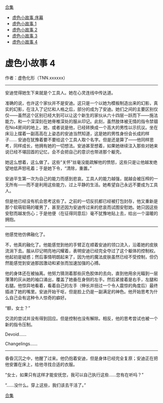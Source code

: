 [合集](../同人目录.md)

* [虚色小故事 序幕](./虚色小故事0.md)
* [虚色小故事 1](./虚色小故事1.md)
* [虚色小故事 2](./虚色小故事2.md)
* [虚色小故事 3](./虚色小故事3.md)
* [虚色小故事 4](./虚色小故事4.md)

# 虚色小故事 4
作者：虚色化形（TNN.xxxxxx）

----------

安迪觉得她生下来就是个工具人。她在心灵连线中传达道。

准确的说，也许这个家伙并不是安迪。这只是一个以她为模板制造出来的幻影，真实的幻影，在注入了记忆和人格之后，部分的成为了安迪。她们之间的主要区别仅仅——虽然这个区别已经大到可以让这个新生的家伙从六十四层一跃而下——施法能力，和一个深深刻在她脊椎深处的服从印记。此刻，虽然肢体被无情的指令禁锢在No4房间的地上，她，或者说是他，已经转换成一个高大的男性以示抗议。坐在床沿上摆着一副高高在上姿态的安迪当然知道，这是她的男性身份会长成的样子……
安迪在犹豫着要不要给这个工具人取个名字。但是还是算了——他同样思考，同样成长，他拥有她的一切想法。安迪甚至想着，如果她继续注入那些对她来说已经不堪回首的记忆，会不会把自己的意识也带进那个躯壳。

她这么想着，这么做了。这些“关怀”丝毫没能疏解他的愤怒，这些只是让他越发绝望地低声怒吼着；于是她下令，“清除，重置。”

安迪平生第一次为自己的能力而感到悲哀。工具人的能力越强，就越会被压榨的一无所有——而不是利用这些能力，过上平静的生活。她希望自己永远不要成为工具人。

但是他已经没有机会思考这些了。之前的一切反抗都已经被打包封存，他又重新是那个软萌软萌的暖男了，甚至还因为安迪传过来的悲哀而试图安慰她。她只因这些安慰而越发伤心；于是他便（在征得同意后）毫不犹豫地贴上去，给出一个温暖的拥抱。

----------

他感觉他仿佛融化了。

不，他真的融化了。他能感觉到他的手臂正在顺着安迪的领口流入，沿着她的皮肤流淌下去。服从印记明亮地闪耀着，表明安迪已经完全夺过了这个躯体的控制权。他起初是疑惑；然后事情明朗起来了，因为他的魔法皮肤虽然已经不受控制，但仍然能感觉到安迪那因激动和紧张而加速加强的心搏。

他的身体还在被抽离。他努力猜测着那些灰色胶体的去向，直到他用余光瞄到一层薄薄的灰从她的袖口涌出，覆盖了她垂在身侧的左手。然后紧接着是右手，左腿和右腿。他惊异地看着，看着自己的左手（伸长并扭过一个令人震惊的角度后）最终插进了她的嘴里。安迪开始干呕，但是脸上仍是一副满足的神色。他开始思考为什么自己会有这种令人惊奇的癖好。

“额，女士？”

交流的尝试并没有得到回应。但是控制也没有解除。相反，他的思考尝试也被一个新的指令压制。

Devoid……

Changelings……

---------

昏昏沉沉之中，他醒了过来。他仍抱着安迪，但是身体已经完全复原；安迪正在把他安置在床上，给他寻找合适的衣服。

“女士，如果只有这样才能安抚您，我可以自己执行这些……您有在听吗？”

“……没什么。穿上这些，我们该去干活了。”

[合集](../同人目录.md)
